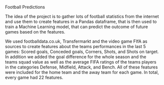 Football Predictions

The idea of the project is to gather lots of football statistics from the internet and use them to create features in a Pandas dataframe, that is then used to train a Machine Learning model, that can predict the outcome of future games based on the features.

We used footballdata.co.uk, Transfermarkt and the video game FIfA as sources to create features about the teams performances in the last 5 games: Scored goals, Conceded goals, Corners, Shots, and Shots on target. In addition we added the goal difference for the whole season and the teams squad value as well as the average FIFA ratings of the teams players in the categories Defense, Midfield, Attack, and Bench. All of these features were included for the home team and the away team for each game. In total, every game had 22 features.